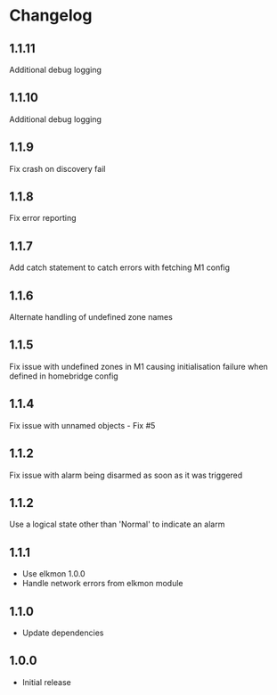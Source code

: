 Changelog
=========
1.1.11
------
Additional debug logging

1.1.10
------
Additional debug logging

1.1.9
-----
Fix crash on discovery fail

1.1.8
-----
Fix error reporting

1.1.7
-----
Add catch statement to catch errors with fetching M1 config

1.1.6
-----
Alternate handling of undefined zone names

1.1.5
-----
Fix issue with undefined zones in M1 causing initialisation failure when defined in homebridge config

1.1.4
-----
Fix issue with unnamed objects - Fix #5

1.1.2
-----
Fix issue with alarm being disarmed as soon as it was triggered

1.1.2
-----
Use a logical state other than 'Normal' to indicate an alarm

1.1.1
-----
* Use elkmon 1.0.0
* Handle network errors from elkmon module

1.1.0
-----
* Update dependencies

1.0.0
-----
* Initial release
